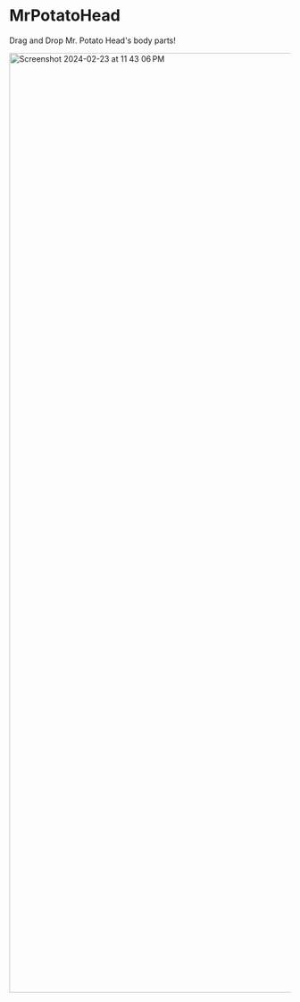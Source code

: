 # MrPotatoHead
Drag and Drop Mr. Potato Head's body parts! </br>

<img width="1679" alt="Screenshot 2024-02-23 at 11 43 06 PM" src="https://github.com/SabaMemon/MrPotatoHead/assets/58344531/1ca8733d-de3d-4246-8001-f2f0138d5122">

